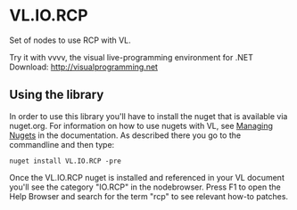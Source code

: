 # VL.IO.RCP
Set of nodes to use RCP with VL.

Try it with vvvv, the visual live-programming environment for .NET  
Download: http://visualprogramming.net

## Using the library
In order to use this library you'll have to install the nuget that is available via nuget.org. For information on how to use nugets with VL, see [Managing Nugets](https://thegraybook.vvvv.org/reference/hde/managing-nugets.html) in the documentation. As described there you go to the commandline and then type:

    nuget install VL.IO.RCP -pre

Once the VL.IO.RCP nuget is installed and referenced in your VL document you'll see the category "IO.RCP" in the nodebrowser. Press F1 to open the Help Browser and search for the term "rcp" to see relevant how-to patches.
